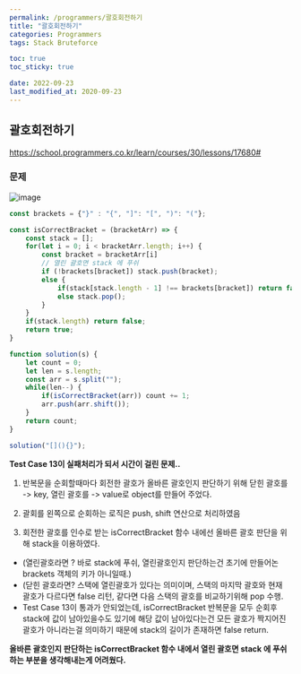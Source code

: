 ```yaml
---
permalink: /programmers/괄호회전하기
title: "괄호회전하기"
categories: Programmers
tags: Stack Bruteforce

toc: true
toc_sticky: true

date: 2022-09-23
last_modified_at: 2020-09-23
---
```


## 괄호회전하기

https://school.programmers.co.kr/learn/courses/30/lessons/17680#

### 문제

![image](https://user-images.githubusercontent.com/45479309/191883307-91e15789-e451-42a6-aadd-8900bc6c6119.png)


```javascript
const brackets = {"}" : "{", "]": "[", ")": "("};

const isCorrectBracket = (bracketArr) => {
    const stack = [];
    for(let i = 0; i < bracketArr.length; i++) {
        const bracket = bracketArr[i]
        // 열린 괄호면 stack 에 푸쉬
        if (!brackets[bracket]) stack.push(bracket);
        else {
            if(stack[stack.length - 1] !== brackets[bracket]) return false;
            else stack.pop();
        }
    }
    if(stack.length) return false;
    return true;
}

function solution(s) {
    let count = 0;
    let len = s.length;
    const arr = s.split("");
    while(len--) {
        if(isCorrectBracket(arr)) count += 1;
        arr.push(arr.shift());
    }
    return count;
}

solution("[](){}");
```

**Test Case 13이 실패처리가 되서 시간이 걸린 문제..**

1. 반복문을 순회할때마다 회전한 괄호가 올바른 괄호인지 판단하기 위해 닫힌 괄호를 -> key, 열린 괄호를 -> value로 object를 만들어 주었다.

2. 괄회를 왼쪽으로 순회하는 로직은 push, shift 연산으로 처리하였음

3. 회전한 괄호를 인수로 받는 isCorrectBracket 함수 내에선 올바른 괄호 판단을 위해 stack을 이용하였다.
- (열린괄호라면 ? 바로 stack에 푸쉬, 열린괄호인지 판단하는건 초기에 만들어논 brackets 객체의 키가 아니일때.)
- (닫힌 괄호라면? 스택에 열린괄호가 있다는 의미이며, 스택의 마지막 괄호와 현재 괄호가 다르다면 false 리턴, 같다면 다음 스택의 괄호를 비교하기위해 pop 수행.
- Test Case 13이 통과가 안되었는데, isCorrectBracket 반복문을 모두 순회후 stack에 값이 남아있을수도 있기에 해당 값이 남아있다는건 모든 괄호가 짝지어진 괄호가 아니라는걸 의미하기 때문에 stack의 길이가 존재하면 false return.

**올바른 괄호인지 판단하는 isCorrectBracket 함수 내에서 열린 괄호면 stack 에 푸쉬하는 부분을 생각해내는게 어려웠다.**